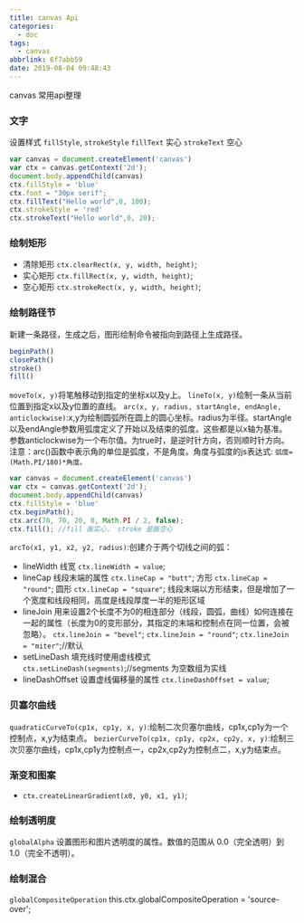 ```yaml
---
title: canvas Api
categories:
  - doc
tags:
  - canvas
abbrlink: 6f7abb59
date: 2019-08-04 09:48:43
---
```


canvas 常用api整理
<!-- more -->

### 文字
设置样式 `fillStyle`, `strokeStyle`
`fillText` 实心
`strokeText` 空心
```javaScript
var canvas = document.createElement('canvas')
var ctx = canvas.getContext('2d');
document.body.appendChild(canvas)
ctx.fillStyle = 'blue'
ctx.font = "30px serif";
ctx.fillText("Hello world",0, 100);
ctx.strokeStyle = 'red'
ctx.strokeText("Hello world",0, 20);
```
### 绘制矩形

+ 清除矩形
  `ctx.clearRect(x, y, width, height)`;
+ 实心矩形
  `ctx.fillRect(x, y, width, height)`;
+ 空心矩形
  `ctx.strokeRect(x, y, width, height)`;

### 绘制路径节
新建一条路径，生成之后，图形绘制命令被指向到路径上生成路径。
```javaScript
beginPath()
closePath()
stroke()
fill()
```

`moveTo(x, y)`将笔触移动到指定的坐标x以及y上。
`lineTo(x, y)`绘制一条从当前位置到指定x以及y位置的直线。
`arc(x, y, radius, startAngle, endAngle, anticlockwise)`:x,y为绘制圆弧所在圆上的圆心坐标。radius为半径。startAngle以及endAngle参数用弧度定义了开始以及结束的弧度。这些都是以x轴为基准。参数anticlockwise为一个布尔值。为true时，是逆时针方向，否则顺时针方向。
注意：arc()函数中表示角的单位是弧度，不是角度。角度与弧度的js表达式:
`弧度=(Math.PI/180)*角度。`

```javaScript
var canvas = document.createElement('canvas')
var ctx = canvas.getContext('2d');
document.body.appendChild(canvas)
ctx.fillStyle = 'blue'
ctx.beginPath();
ctx.arc(70, 70, 20, 0, Math.PI / 2, false);
ctx.fill(); //fill 画实心， stroke 是画空心
```

`arcTo(x1, y1, x2, y2, radius)`:创建介于两个切线之间的弧：

+ lineWidth 线宽
  `ctx.lineWidth = value`;
+ lineCap 线段末端的属性
  `ctx.lineCap = "butt"`; 方形
  `ctx.lineCap = "round"`; 圆形
  `ctx.lineCap = "square"`; 线段末端以方形结束，但是增加了一个宽度和线段相同，高度是线段厚度一半的矩形区域
+ lineJoin 用来设置2个长度不为0的相连部分（线段，圆弧，曲线）如何连接在一起的属性（长度为0的变形部分，其指定的末端和控制点在同一位置，会被忽略）。
  `ctx.lineJoin = "bevel"`;
  `ctx.lineJoin = "round"`;
  `ctx.lineJoin = "miter"`;//默认
+ setLineDash 填充线时使用虚线模式
  `ctx.setLineDash(segments)`;//segments 为空数组为实线
+ lineDashOffset 设置虚线偏移量的属性
  `ctx.lineDashOffset = value`;

### 贝塞尔曲线

`quadraticCurveTo(cp1x, cp1y, x, y)`:绘制二次贝塞尔曲线，cp1x,cp1y为一个控制点，x,y为结束点。
`bezierCurveTo(cp1x, cp1y, cp2x, cp2y, x, y)`:绘制三次贝塞尔曲线，cp1x,cp1y为控制点一，cp2x,cp2y为控制点二，x,y为结束点。
### 渐变和图案
+ `ctx.createLinearGradient(x0, y0, x1, y1)`;


### 绘制透明度
`globalAlpha` 设置图形和图片透明度的属性。数值的范围从 0.0（完全透明）到 1.0（完全不透明）。
### 绘制混合
`globalCompositeOperation`
 this.ctx.globalCompositeOperation = 'source-over';



